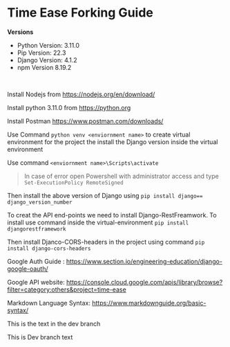 # Time Ease Forking Guide
**Versions**
- Python Version: 3.11.0
- Pip Version: 22.3
- Django Version: 4.1.2
- npm Version 8.19.2
</br>

Install Nodejs from https://nodejs.org/en/download/

Install python 3.11.0 from https://python.org

Install Postman https://www.postman.com/downloads/

Use Command ``` python venv <enviornment name> ``` to create virtual environment for the project the install the Django version inside the virtual environment 

Use command ``` <enviornment name>\Scripts\activate ``` </br>

>In case of  error open Powershell with administrator access and type</br> ``` Set-ExecutionPolicy RemoteSigned ``` </br>

Then install the above version of Django using ``` pip install django== django_version_number ```

To creat the API end-points we need to install Django-RestFreamwork. To install use command inside the virtual-environment ``` pip install djangorestframework ```

Then install Djanco-CORS-headers in the project using command ``` pip install django-cors-headers ```

Google Auth Guide :  https://www.section.io/engineering-education/django-google-oauth/

Google API website: https://console.cloud.google.com/apis/library/browse?filter=category:others&project=time-ease

Markdown Language Syntax: https://www.markdownguide.org/basic-syntax/


This is the text in the dev branch

This is Dev branch text